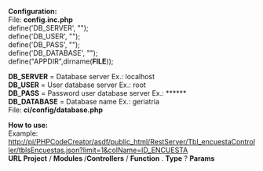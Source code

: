 <b>Configuration:</b><br>
File: <b>config.inc.php</b><br>
define('DB_SERVER', "");<br>
define('DB_USER', "");<br>
define('DB_PASS', "");<br>
define('DB_DATABASE', "");<br>
define("APPDIR",dirname(__FILE__));<br>

<b>DB_SERVER</b>   = Database server   Ex.: localhost<br>
<b>DB_USER</b>     = User database server Ex.: root<br>
<b>DB_PASS</b>     = Password user database server Ex.: ******<br>
<b>DB_DATABASE</b> = Database name Ex.: geriatria<br>
File: <b>ci/config/database.php</b><br>

<b>How to use:</b><br>
Example:<br>
<a href="#">http://pi/PHPCodeCreator/asdf/public_html/RestServer/Tbl_encuestaController/tblsEncuestas.json?limit=1&colName=ID_ENCUESTA</a><br>
 <b>URL Project</b> / <b> Modules </b> /<b>Controllers</b> / <b>Function</b> . <b>Type</b> ? <b>Params</b>